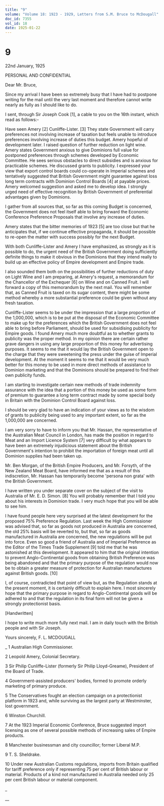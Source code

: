 ```yaml
---
title: "9"
volume: "Volume 18: 1923 - 1929, Letters from S.M. Bruce to McDougall"
doc_id: 7355
vol_id: 18
date: 1925-01-22
---
```


# 9

22nd January, 1925

PERSONAL AND CONFIDENTIAL

Dear Mr. Bruce,

Since my arrival I have been so extremely busy that I have had to postpone writing for the mail until the very last moment and therefore cannot write nearly as fully as I should like to do.

I sent, through Sir Joseph Cook [1], a cable to you on the 16th instant, which read as follows:-

Have seen Amery [2] Cunliffe-Lister. [3] They state Government will carry preferences not involving increase of taxation but feels unable to introduce preferences involving increase of duties this budget. Amery hopeful of development later. I raised question of further reduction on light wine. Amery states Government anxious to give Dominions full value for postponed preferences through schemes developed by Economic Committee. He sees serious obstacles to direct subsidies and is anxious for practicable schemes. He discussed grants to publicity. I expressed your view that export control boards could co-operate in Imperial schemes and tentatively suggested that British Government might guarantee against loss long term contracts with Dominion Control Boards [4] at payable prices. Amery welcomed suggestion and asked me to develop idea. I strongly urged need of effective recognition by British Government of preferential advantages given by Dominions.

I gather from all sources that, so far as this coming Budget is concerned, the Government does not feel itself able to bring forward the Economic Conference Preference Proposals that involve any increase of duties.

Amery states that the bitter memories of 1923 [5] are too close but that he anticipates that, if we continue effective propaganda, it should be possible to re-open the matter with success possibly for the next Budget.

With both Cunliffe-Lister and Amery I have emphasized, as strongly as it is possible to do, the urgent need of the British Government doing sufficiently definite things to make it obvious in the Dominions that they intend really to build up an effective policy of Empire development and Empire trade.

I also sounded them both on the possibilities of further reductions of duty on Light Wine and I am preparing, at Amery's request, a memorandum for the Chancellor of the Exchequer [6] on Wine and on Canned Fruit. I will forward a copy of this memorandum by the next mail. You will remember that, as Canned Fruit is taxed on its sugar content, there might be some method whereby a more substantial preference could be given without any fresh taxation.

Cunliffe-Lister seems to be under the impression that a large proportion of the 1,000,000, which is to be put at the disposal of the Economic Committee to make up for the preferences which the British Government does not feel able to bring before Parliament, should be used for subsidising publicity for Empire goods. I found Amery much more doubtful as to whether grants to publicity was the proper method. In my opinion there are certain rather grave dangers in using any large proportion of this money for advertising purposes. It seems to me that it would lay the British Government open to the charge that they were sweetening the press under the guise of Imperial development. At the moment it seems to me that it would be very much better for this money to be used in more direct methods of assistance to Dominion marketing and that the Dominions should be prepared to find their own publicity funds.

I am starting to investigate certain new methods of trade indemnity assurance with the idea that a portion of this money be used as some form of premium to guarantee a long term contract made by some special body in Britain with the Dominion Control Board against loss.

I should be very glad to have an indication of your views as to the wisdom of grants to publicity being used to any important extent, so far as the 1,000,000 are concerned.

I am very sorry to have to inform you that Mr. Hassan, the representative of the Australian Meat Council in London, has made the position in regard to Meat and an Import Licence System [7] very difficult by what appears to have been an extremely injudicious statement about the British Government's intention to prohibit the importation of foreign meat until all Dominion supplies had been taken up.

Mr. Ben Morgan, of the British Empire Producers, and Mr. Forsyth, of the New Zealand Meat Board, have informed me that as a result of this indiscretion, Mr. Hassan has temporarily become 'persona non grata' with the British Government.

I have written you under separate cover on the subject of the visit to Australia of Mr. E. D. Simon. [8] You will probably remember that I told you about his interests in Dominion trade. I very much hope that you will be able to see him.

I have found people here very surprised at the latest development for the proposed 75% Preference Regulation. Last week the High Commissioner was advised that, so far as goods not produced in Australia are concerned, the old 25% basis will be reverted to, but that, so far as goods manufactured in Australia are concerned, the new regulations will be put into force. Even so good a friend of Australia and of Imperial Preference as the Editor of the Times Trade Supplement [9] told me that he was astonished at this development. It appeared to him that the original intention to prevent Anglo-Continental goods from obtaining British Preference was being abandoned and that the primary purpose of the regulation would now be to obtain a greater measure of protection for Australian manufactures against British goods. [10]

I, of course, contradicted that point of view but, as the Regulation stands at the present moment, it is certainly difficult to explain here. I most sincerely hope that the primary purpose in regard to Anglo-Continental goods will be adhered to and that the regulation in its final form will not be given a strongly protectionist basis.

[Handwritten]

I hope to write much more fully next mail. I am in daily touch with the British people and with Sir Joseph.

Yours sincerely, F. L. MCDOUGALL 

_ 1 Australian High Commissioner.

2 Leopold Amery, Colonial Secretary.

3 Sir Philip Cunliffe-Lister (formerly Sir Philip Lloyd-Greame), President of the Board of Trade.

4 Government-assisted producers' bodies, formed to promote orderly marketing of primary produce.

5 The Conservatives fought an election campaign on a protectionist platform in 1923 and, while surviving as the largest party at Westminster, lost government.

6 Winston Churchill.

7 At the 1923 Imperial Economic Conference, Bruce suggested import licensing as one of several possible methods of increasing sales of Empire products.

8 Manchester businessman and city councillor; former Liberal M.P.

9 T. S. Sheldrake.

10 Under new Australian Customs regulations, imports from Britain qualified for tariff preference only if representing 75 per cent of British labour or material. Products of a kind not manufactured in Australia needed only 25 per cent British labour or material component.

_

__
